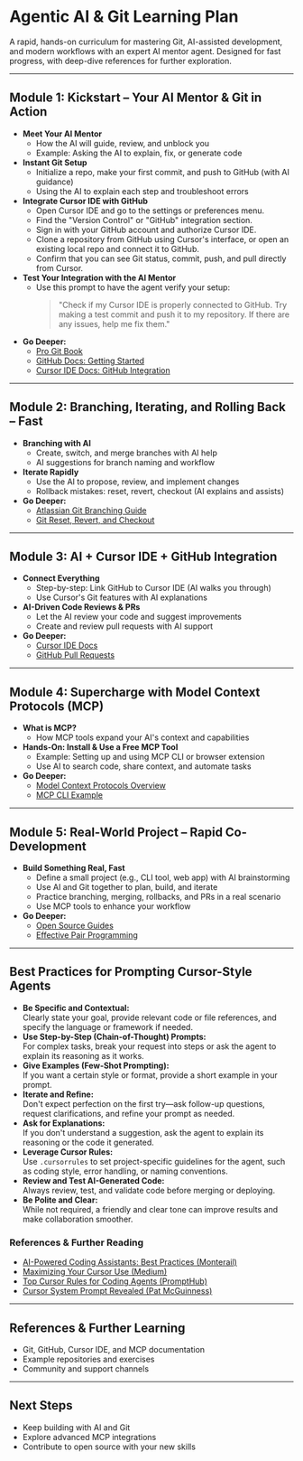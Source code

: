 # Agentic AI & Git Learning Plan

A rapid, hands-on curriculum for mastering Git, AI-assisted development, and modern workflows with an expert AI mentor agent. Designed for fast progress, with deep-dive references for further exploration.

---

## Module 1: Kickstart – Your AI Mentor & Git in Action

- **Meet Your AI Mentor**
  - How the AI will guide, review, and unblock you
  - Example: Asking the AI to explain, fix, or generate code
- **Instant Git Setup**
  - Initialize a repo, make your first commit, and push to GitHub (with AI guidance)
  - Using the AI to explain each step and troubleshoot errors
- **Integrate Cursor IDE with GitHub**
  - Open Cursor IDE and go to the settings or preferences menu.
  - Find the "Version Control" or "GitHub" integration section.
  - Sign in with your GitHub account and authorize Cursor IDE.
  - Clone a repository from GitHub using Cursor's interface, or open an existing local repo and connect it to GitHub.
  - Confirm that you can see Git status, commit, push, and pull directly from Cursor.
- **Test Your Integration with the AI Mentor**
  - Use this prompt to have the agent verify your setup:
    > "Check if my Cursor IDE is properly connected to GitHub. Try making a test commit and push it to my repository. If there are any issues, help me fix them."
- **Go Deeper:**  
  - [Pro Git Book](https://git-scm.com/book/en/v2)  
  - [GitHub Docs: Getting Started](https://docs.github.com/en/get-started)  
  - [Cursor IDE Docs: GitHub Integration](https://www.cursor.so/docs/integrations/github)

---

## Module 2: Branching, Iterating, and Rolling Back – Fast

- **Branching with AI**
  - Create, switch, and merge branches with AI help
  - AI suggestions for branch naming and workflow
- **Iterate Rapidly**
  - Use the AI to propose, review, and implement changes
  - Rollback mistakes: reset, revert, checkout (AI explains and assists)
- **Go Deeper:**  
  - [Atlassian Git Branching Guide](https://www.atlassian.com/git/tutorials/using-branches)  
  - [Git Reset, Revert, and Checkout](https://www.git-tower.com/learn/git/ebook/en/command-line/advanced-topics/undoing-things)

---

## Module 3: AI + Cursor IDE + GitHub Integration

- **Connect Everything**
  - Step-by-step: Link GitHub to Cursor IDE (AI walks you through)
  - Use Cursor's Git features with AI explanations
- **AI-Driven Code Reviews & PRs**
  - Let the AI review your code and suggest improvements
  - Create and review pull requests with AI support
- **Go Deeper:**  
  - [Cursor IDE Docs](https://www.cursor.so/docs)  
  - [GitHub Pull Requests](https://docs.github.com/en/pull-requests)

---

## Module 4: Supercharge with Model Context Protocols (MCP)

- **What is MCP?**
  - How MCP tools expand your AI's context and capabilities
- **Hands-On: Install & Use a Free MCP Tool**
  - Example: Setting up and using MCP CLI or browser extension
  - Use AI to search code, share context, and automate tasks
- **Go Deeper:**  
  - [Model Context Protocols Overview](https://modelcontext.org/)  
  - [MCP CLI Example](https://github.com/modelcontext/mcp-cli)

---

## Module 5: Real-World Project – Rapid Co-Development

- **Build Something Real, Fast**
  - Define a small project (e.g., CLI tool, web app) with AI brainstorming
  - Use AI and Git together to plan, build, and iterate
  - Practice branching, merging, rollbacks, and PRs in a real scenario
  - Use MCP tools to enhance your workflow
- **Go Deeper:**  
  - [Open Source Guides](https://opensource.guide/)  
  - [Effective Pair Programming](https://martinfowler.com/articles/on-pair-programming.html)

---

## Best Practices for Prompting Cursor-Style Agents

- **Be Specific and Contextual:**  
  Clearly state your goal, provide relevant code or file references, and specify the language or framework if needed.
- **Use Step-by-Step (Chain-of-Thought) Prompts:**  
  For complex tasks, break your request into steps or ask the agent to explain its reasoning as it works.
- **Give Examples (Few-Shot Prompting):**  
  If you want a certain style or format, provide a short example in your prompt.
- **Iterate and Refine:**  
  Don't expect perfection on the first try—ask follow-up questions, request clarifications, and refine your prompt as needed.
- **Ask for Explanations:**  
  If you don't understand a suggestion, ask the agent to explain its reasoning or the code it generated.
- **Leverage Cursor Rules:**  
  Use `.cursorrules` to set project-specific guidelines for the agent, such as coding style, error handling, or naming conventions.
- **Review and Test AI-Generated Code:**  
  Always review, test, and validate code before merging or deploying.
- **Be Polite and Clear:**  
  While not required, a friendly and clear tone can improve results and make collaboration smoother.

### References & Further Reading

- [AI-Powered Coding Assistants: Best Practices (Monterail)](https://www.monterail.com/blog/ai-powered-coding-assistants-best-practices)
- [Maximizing Your Cursor Use (Medium)](https://extremelysunnyyk.medium.com/maximizing-your-cursor-use-advanced-prompting-cursor-rules-and-tooling-integration-496181fa919c)
- [Top Cursor Rules for Coding Agents (PromptHub)](https://www.prompthub.us/blog/top-cursor-rules-for-coding-agents)
- [Cursor System Prompt Revealed (Pat McGuinness)](https://patmcguinness.substack.com/p/cursor-system-prompt-revealed)

---

## References & Further Learning

- Git, GitHub, Cursor IDE, and MCP documentation
- Example repositories and exercises
- Community and support channels

---

## Next Steps

- Keep building with AI and Git
- Explore advanced MCP integrations
- Contribute to open source with your new skills
